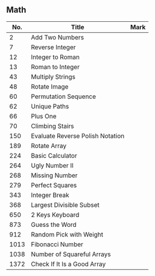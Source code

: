 ## Math
| No.  | Title                                                       | Mark |
|------|-------------------------------------------------------------|------|
| 2    | Add Two Numbers                  |      |
| 7 | Reverse Integer | |
| 12   | Integer to Roman                 |      |
| 13   | Roman to Integer                 |      |
| 43   | Multiply Strings                 |      |
| 48 | Rotate Image | |
| 60   | Permutation Sequence             |      |
| 62   | Unique Paths                     |      |
| 66 | Plus One | |
| 70   | Climbing Stairs                  |      |
| 150  | Evaluate Reverse Polish Notation |      |
| 189 | Rotate Array | |
| 224  | Basic Calculator                 |      |
| 264  | Ugly Number II                   |      |
| 268 | Missing Number | |
| 279  | Perfect Squares                  |      |
| 343  | Integer Break                    |      |
| 368  | Largest Divisible Subset         |      |
| 650  | 2 Keys Keyboard                  |      |
| 873  | Guess the Word                   |      |
| 912  | Random Pick with Weight          |      |
| 1013 | Fibonacci Number                 |      |
| 1038 | Number of Squareful Arrays       |      |
| 1372 | Check If It Is a Good Array      |      |
